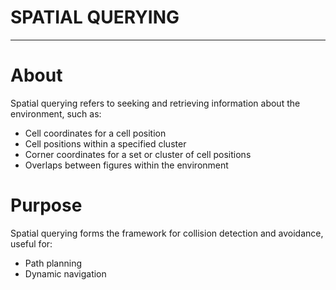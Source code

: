 <h1>SPATIAL QUERYING</h1>

---

# About
Spatial querying refers to seeking and retrieving information about the environment, such as:

- Cell coordinates for a cell position
- Cell positions within a specified cluster
- Corner coordinates for a set or cluster of cell positions
- Overlaps between figures within the environment

# Purpose
Spatial querying forms the framework for collision detection and avoidance, useful for:

- Path planning
- Dynamic navigation
